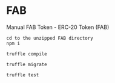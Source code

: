 # FAB
Manual FAB Token - ERC-20 Token (FAB)

    cd to the unzipped FAB directory
    npm i
    
    truffle compile

    truffle migrate 

    truffle test